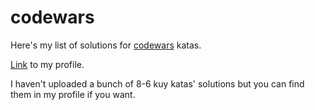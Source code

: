 # codewars

Here's my list of solutions for [codewars](https://www.codewars.com) katas.

[Link](https://www.codewars.com/users/Lampirg) to my profile.

I haven't uploaded a bunch of 8-6 kuy katas' solutions but you can find them in my profile if you want.